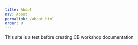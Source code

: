 ```yaml
---
title: About
nav: About
permalink: /about.html
order: 0
---
```


This site is a test before creating CB workshop documentation
